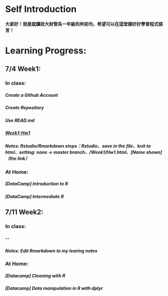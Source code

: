 
# Self Introduction
#### 大家好！我是就讀政大財管系一年級的林奕均，希望可以在這堂課好好學習程式語言！

# Learning Progress:
## 7/4 Week1:
### In class:
##### Create a Github Account
##### Create Repository
##### Use READ.md 
##### [Week1-Hw1](https://yichunchloe.github.io/2018-Summer-CSX-RProject/Week1/Hw1.html) 
##### Notes: Rstudio/Rmarkdown steps：Rstudio、save in the file、knit to html、setting: none -> master branch、/Week1/Hw1.html、[Name shown]（the link）

### At Home:
##### [DataCamp] Introduction to R 
##### [DataCamp] Intermediate R 

## 7/11 Week2:
### In class:
##### --
##### Notes: Edit Rmarkdown to my learing notes

### At Home:
##### [Datacamp] Cleaning with R​
##### [Datacamp] Data manipulation in R with dplyr​



